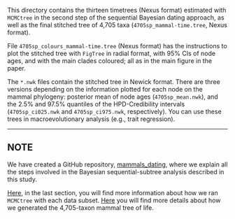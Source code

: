 This directory contains the thirteen timetrees (Nexus format) estimated with
`MCMCtree` in the second step of the sequential Bayesian dating approach, as well as
the final stitched tree of 4,705 taxa (`4705sp_mammal-time.tree`, Nexus format).

File `4705sp_colours_mammal-time.tree` (Nexus format) has the instructions to plot the
stitched tree with `FigTree` in radial format, with 95% CIs of node ages, and with
the main clades coloured; all as in the main figure in the paper.

The `*.nwk` files contain the stitched tree in Newick format. There are three
versions depending on the information plotted for each node on the mammal phylogeny:
posterior mean of node ages (`4705sp_mean.nwk`), and the 2.5% and 97.5% quantiles of
the HPD-Credibility intervals (`4705sp_ci025.nwk` and `4705sp_ci975.nwk`,
respectively). You can use these trees in macroevolutionary analysis
(e.g., trait regression).

---
## **NOTE**
We have created a GitHub repository,
[mammals_dating](https://github.com/sabifo4/mammals_dating), where we explain
all the steps involved in the Bayesian sequential-subtree analysis described in
this study.

[Here](https://github.com/sabifo4/mammals_dating/tree/main/02_SeqBayes_S2), in
the last section, you will find more information about how we ran `MCMCtree`
with each data subset.
[Here](https://github.com/sabifo4/mammals_dating/tree/main/02_SeqBayes_S2/03_Generate_final_mammal_tree)
you will find more details about how we generated the 4,705-taxon mammal tree of
life.
